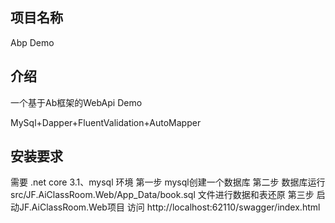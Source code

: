 ## 项目名称 
Abp Demo
## 介绍
一个基于Ab框架的WebApi Demo

MySql+Dapper+FluentValidation+AutoMapper
## 安装要求
需要 .net core 3.1、mysql 环境
第一步 mysql创建一个数据库
第二步 数据库运行 src/JF.AiClassRoom.Web/App_Data/book.sql 文件进行数据和表还原
第三步 启动JF.AiClassRoom.Web项目
访问 http://localhost:62110/swagger/index.html




